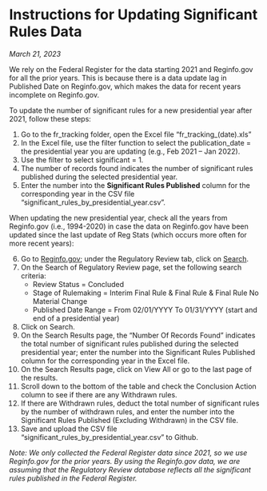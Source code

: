# Instructions for Updating Significant Rules Data

*March 21, 2023*

We rely on the Federal Register for the data starting 2021 and Reginfo.gov for all the prior years. This is because there is a data update lag in Published Date on Reginfo.gov, which makes the data for recent years incomplete on Reginfo.gov.

To update the number of significant rules for a new presidential year after 2021, follow these steps:
1.	Go to the fr_tracking folder, open the Excel file “fr_tracking_(date).xls”
2.	In the Excel file, use the filter function to select the publication_date = the presidential year you are updating (e.g., Feb 2021 – Jan 2022).
3.	Use the filter to select significant = 1.
4.	The number of records found indicates the number of significant rules published during the selected presidential year.
5.	Enter the number into the **Significant Rules Published** column for the corresponding year in the CSV file “significant_rules_by_presidential_year.csv”.

When updating the new presidential year, check all the years from Reginfo.gov (i.e., 1994-2020) in case the data on Reginfo.gov have been updated since the last update of Reg Stats (which occurs more often for more recent years):

6.	Go to [Reginfo.gov](https://www.reginfo.gov/public/); under the Regulatory Review tab, click on [Search](https://www.reginfo.gov/public/do/eoAdvancedSearchMain).
7.	On the Search of Regulatory Review page, set the following search criteria:
	- Review Status = Concluded
	- Stage of Rulemaking = Interim Final Rule & Final Rule & Final Rule No Material Change
	- Published Date Range = From 02/01/YYYY To 01/31/YYYY (start and end of a presidential year)
8.	Click on Search.
9.	On the Search Results page, the “Number Of Records Found” indicates the total number of significant rules published during the selected presidential year; enter the number into the Significant Rules Published column for the corresponding year in the Excel file.
10.	On the Search Results page, click on View All or go to the last page of the results.
11.	Scroll down to the bottom of the table and check the Conclusion Action column to see if there are any Withdrawn rules.
12.	If there are Withdrawn rules, deduct the total number of significant rules by the number of withdrawn rules, and enter the number into the Significant Rules Published (Excluding Withdrawn) in the CSV file.
13.	Save and upload the CSV file “significant_rules_by_presidential_year.csv” to Github.

*Note: We only collected the Federal Register data since 2021, so we use Reginfo.gov for the prior years. By using the Reginfo.gov data, we are assuming that the Regulatory Review database reflects all the significant rules published in the Federal Register.*
